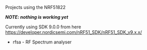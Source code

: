 Projects using the NRF51822

***NOTE: nothing is working yet***

Currently using SDK 9.0.0 from here https://developer.nordicsemi.com/nRF51_SDK/nRF51_SDK_v9.x.x/

* rfsa - RF Spectrum analyser
